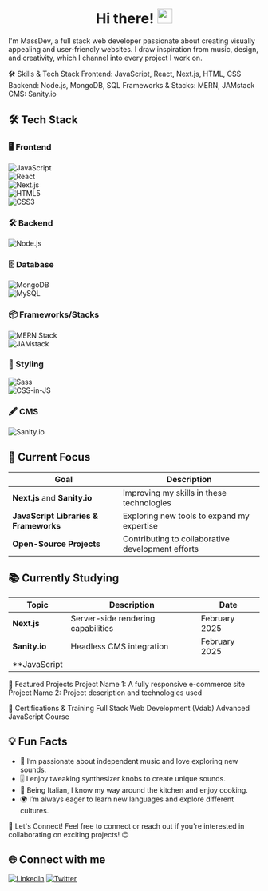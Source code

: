 <h1 align="center">Hi there! <img src="https://media.giphy.com/media/hvRJCLFzcasrR4ia7z/giphy.gif" width="30px"></h1>
I'm MassDev, a full stack web developer passionate about creating visually appealing and user-friendly websites. I draw inspiration from music, design, and creativity, which I channel into every project I work on.

🛠️ Skills & Tech Stack
Frontend: JavaScript, React, Next.js, HTML, CSS
Backend: Node.js, MongoDB, SQL
Frameworks & Stacks: MERN, JAMstack
CMS: Sanity.io

## 🛠️ Tech Stack  

### 🖥️ Frontend
![JavaScript](https://img.shields.io/badge/-JavaScript-F7DF1E?style=for-the-badge&logo=javascript&logoColor=black)  
![React](https://img.shields.io/badge/-React-61DAFB?style=for-the-badge&logo=react&logoColor=black)  
![Next.js](https://img.shields.io/badge/-Next.js-000000?style=for-the-badge&logo=next.js&logoColor=white)  
![HTML5](https://img.shields.io/badge/-HTML5-E34F26?style=for-the-badge&logo=html5&logoColor=white)  
![CSS3](https://img.shields.io/badge/-CSS3-1572B6?style=for-the-badge&logo=css3&logoColor=white)  

### 🛠️ Backend
![Node.js](https://img.shields.io/badge/-Node.js-339933?style=for-the-badge&logo=node.js&logoColor=white)  

### 🗄️ Database
![MongoDB](https://img.shields.io/badge/-MongoDB-47A248?style=for-the-badge&logo=mongodb&logoColor=white)  
![MySQL](https://img.shields.io/badge/-MySQL-4479A1?style=for-the-badge&logo=mysql&logoColor=white)  

### 📦 Frameworks/Stacks
![MERN Stack](https://img.shields.io/badge/-MERN-3B2D4F?style=for-the-badge&logo=javascript&logoColor=white)  
![JAMstack](https://img.shields.io/badge/-JAMstack-F0047F?style=for-the-badge&logo=jamstack&logoColor=white)  

### 🎨 Styling
![Sass](https://img.shields.io/badge/-Sass-CC6699?style=for-the-badge&logo=sass&logoColor=white)  
![CSS-in-JS](https://img.shields.io/badge/-CSS--in--JS-563D7C?style=for-the-badge&logo=styled-components&logoColor=white)  

### 🖋️ CMS
![Sanity.io](https://img.shields.io/badge/-Sanity.io-F03E2F?style=for-the-badge&logo=sanity&logoColor=white)  




## 🌱 Current Focus  

| Goal                                       | Description                                         |
|--------------------------------------------|-----------------------------------------------------|
| **Next.js** and **Sanity.io**              | Improving my skills in these technologies          |
| **JavaScript Libraries & Frameworks**      | Exploring new tools to expand my expertise         |
| **Open-Source Projects**                   | Contributing to collaborative development efforts  |

## 📚 Currently Studying  

| Topic                                     | Description                                 | Date          |
|-------------------------------------------|---------------------------------------------|---------------|
| **Next.js**                               | Server-side rendering capabilities          | February 2025 |
| **Sanity.io**                             | Headless CMS integration                    | February 2025 |
| **JavaScript


🚀 Featured Projects
Project Name 1: A fully responsive e-commerce site
Project Name 2: Project description and technologies used

📜 Certifications & Training
Full Stack Web Development (Vdab)
Advanced JavaScript Course

## 💡 Fun Facts
- 🎵 I’m passionate about independent music and love exploring new sounds.  
- 🎚️ I enjoy tweaking synthesizer knobs to create unique sounds.  
- 🍝 Being Italian, I know my way around the kitchen and enjoy cooking.  
- 🌍 I’m always eager to learn new languages and explore different cultures.


🤝 Let's Connect!
Feel free to connect or reach out if you're interested in collaborating on exciting projects! 😊

## 🌐 Connect with me
[![LinkedIn](https://img.shields.io/badge/-LinkedIn-0077B5?style=for-the-badge&logo=linkedin&logoColor=white)]([https://www.linkedin.com/in/tuo-profilo](https://www.linkedin.com/in/massimiliano-marcello-4195681a7/))  
[![Twitter](https://img.shields.io/badge/-Twitter-1DA1F2?style=for-the-badge&logo=twitter&logoColor=white)](https://twitter.com/tuo-profilo)  



